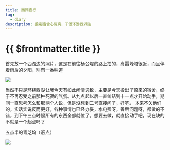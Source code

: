 ```yaml
---
title: 西湖夜行
tag:
  - diary
description: 搬完宿舍心情爽，干饭环游西湖边
---
```


# {{ $frontmatter.title }}

首先放一个西湖边的照片，这是在前往杨公堤的路上拍的，离雷峰塔很近，而且伴着雨后的夕阳，别有一番味道

<img width='' src='https://raw.githubusercontent.com/shellRaining/img/main/2307/westLake.jpg'>

当然不只是环绕西湖让我今天有如此闲情逸致，主要是今天搬出了原来的宿舍，终于不再忍受之前那种死寂的气氛。从九点起以后一直纠结到十一点才开始动手，期间一直思考怎么和那两个人说，但是没想到二号直接问了，好吧， 本来不欠他们的，实话实说反而更好，各种事情也已经办妥，水电费呀，善后问题呀，都做的不错，到下午三点时候所有的东西全部就位了。想要去做，就直接动手吧，现在缺的不就是一个起点吗？

五点半的青芝坞（饭点）

<img width='' src='https://raw.githubusercontent.com/shellRaining/img/main/2307/noodle.jpg'>

